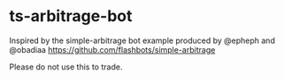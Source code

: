 # ts-arbitrage-bot
Inspired by the simple-arbitrage bot example produced by @epheph and @obadiaa
https://github.com/flashbots/simple-arbitrage

Please do not use this to trade.